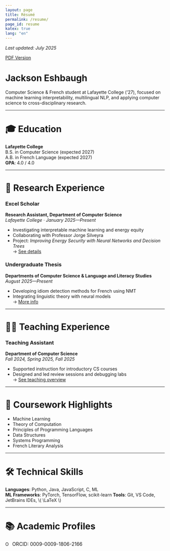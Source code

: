 ```yaml
---
layout: page
title: Résumé
permalink: /resume/
page_id: resume
katex: true
lang: "en"
---
```


_Last updated: July 2025_

[PDF Version](/uploads/Jackson%20Eshbaugh%20CV.pdf)

# Jackson Eshbaugh

Computer Science & French student at Lafayette College (’27), focused on machine learning interpretability, multilingual
NLP, and applying computer science to cross-disciplinary research.

---

# 🎓 Education

**Lafayette College**  
B.S. in Computer Science (expected 2027)  
A.B. in French Language (expected 2027)  
**GPA**: 4.0 / 4.0

---

# 🔬 Research Experience

### Excel Scholar

**Research Assistant, Department of Computer Science**  
*Lafayette College · January 2025—Present*

- Investigating interpretable machine learning and energy equity
- Collaborating with Professor Jorge Silveyra
- Project: *Improving Energy Security with Neural Networks and Decision Trees*  
  → [See details](/research)

### Undergraduate Thesis

**Departments of Computer Science & Language and Literacy Studies**  
*August 2025—Present*

- Developing idiom detection methods for French using NMT
- Integrating linguistic theory with neural models  
  → [More info](/research)

---

# 👨‍🏫 Teaching Experience

### Teaching Assistant

**Department of Computer Science**  
*Fall 2024, Spring 2025, Fall 2025*

- Supported instruction for introductory CS courses
- Designed and led review sessions and debugging labs  
  → [See teaching overview](/teaching)

---

# 🧠 Coursework Highlights

- Machine Learning
- Theory of Computation
- Principles of Programming Languages
- Data Structures
- Systems Programming
- French Literary Analysis

---

# 🛠️ Technical Skills

**Languages**: Python, Java, JavaScript, C, ML  
**ML Frameworks**: PyTorch, TensorFlow, scikit-learn
**Tools**: Git, VS Code, JetBrains IDEs, \\( \LaTeX \\)

---

# 📚 Academic Profiles

<a href="https://orcid.org/0009-0009-1806-2166" target="_blank" rel="noopener noreferrer" style="text-decoration: none; display: inline-flex; align-items: center; gap: 6px;">
  <img alt="ORCID iD" src="https://info.orcid.org/wp-content/uploads/2019/11/orcid_16x16.png" width="16" height="16" style="margin: 0; vertical-align: middle;" />
  <span style="font-size: 0.95rem;">ORCID: 0009-0009-1806-2166</span>
</a>
